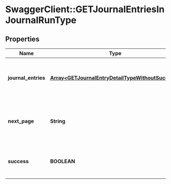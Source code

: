 # SwaggerClient::GETJournalEntriesInJournalRunType

## Properties
Name | Type | Description | Notes
------------ | ------------- | ------------- | -------------
**journal_entries** | [**Array&lt;GETJournalEntryDetailTypeWithoutSuccess&gt;**](GETJournalEntryDetailTypeWithoutSuccess.md) | Key name that represents the list of journal entries.  | [optional] 
**next_page** | **String** | URL to retrieve the next page of the response if it exists; otherwise absent.  | [optional] 
**success** | **BOOLEAN** | Returns &#x60;true&#x60; if the request was processed successfully.  | [optional] 


